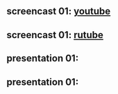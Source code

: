 ## screencast 01: [youtube](https://youtu.be/-mZb7wfpclM)
## screencast 01: [rutube](https://rutube.ru/video/private/4d76ac5cb088d571dc600e660d0231f1/?p=f4-NUnRt7kXMJRzVtJ9Rvw)

## presentation 01: 
## presentation 01:
